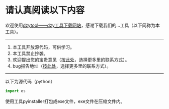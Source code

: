 # 请认真阅读以下内容
欢迎使用[dzytool——dzy工具下载网站](dzytool.cn)，感谢下载我们的...工具（以下简称为本工具）。

----
1. 本工具开放源代码，可供学习。
2. 本工具禁止抄袭。
3. 欢迎提出您的宝贵意见（[按此处](dzytool.cn)，选择更多里的联系方式）。
4. bug报告地址（[按此处](dzytool.cn)，选择更多里的联系方式）。
----

以下为源代码（python）
```python
import os
```
使用工具pyinstaller打包成exe文件，exe文件在压缩文件内。
